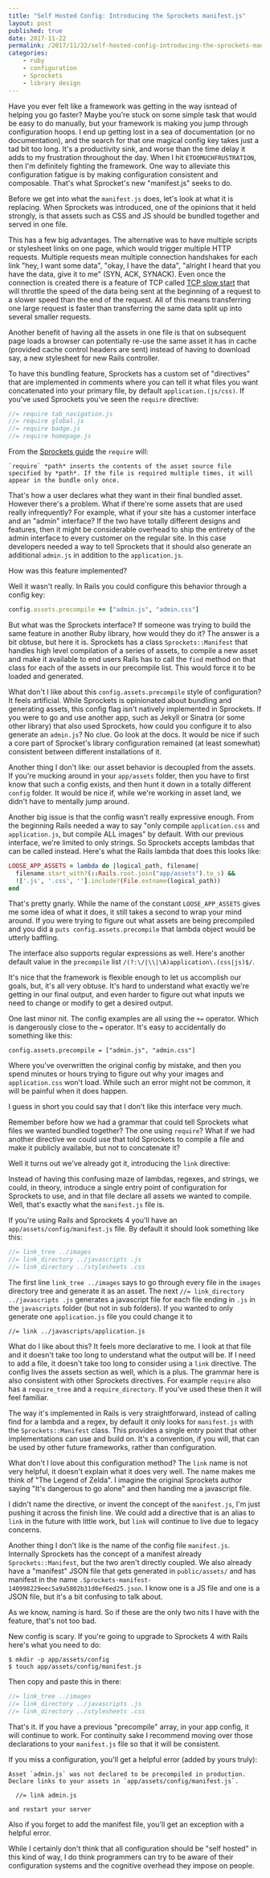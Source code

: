 ```yaml
---
title: "Self Hosted Config: Introducing the Sprockets manifest.js"
layout: post
published: true
date: 2017-11-22
permalink: /2017/11/22/self-hosted-config-introducing-the-sprockets-manifestjs/
categories:
    - ruby
    - configuration
    - Sprockets
    - library design
---
```


Have you ever felt like a framework was getting in the way isntead of helping you go faster? Maybe you're stuck on some simple task that would be easy to do manually, but your framework is making you jump through configuration hoops. I end up getting lost in a sea of documentation (or no documentation), and the search for that one magical config key takes just a tad bit too long. It's a productivity sink, and worse than the time delay it adds to my frustration throughout the day. When I hit `ETOOMUCHFRUSTRATION`, then I'm definitely fighting the framework. One way to alleviate this configuration fatigue is by making configuration consistent and composable. That's what Sprocket's new "manifest.js" seeks to do.

Before we get into what the `manifest.js` does, let's look at what it is replacing. When Sprockets was introduced, one of the opinions that it held strongly, is that assets such as CSS and JS should be bundled together and served in one file.

This has a few big advantages. The alternative was to have multiple scripts or stylesheet links on one page, which would trigger multiple HTTP requests. Multiple requests mean multiple connection handshakes for each link "hey, I want some data", "okay, I have the data", "alright I heard that you have the data, give it to me" (SYN, ACK, SYNACK). Even once the connection is created there is a feature of TCP called [TCP slow start](https://en.wikipedia.org/wiki/TCP_congestion_control) that will throttle the speed of the data being sent at the beginning of a request to a slower speed than the end of the request. All of this means transferring one large request is faster than transferring the same data split up into several smaller requests.

Another benefit of having all the assets in one file is that on subsequent page loads a browser can potentially re-use the same asset it has in cache (provided cache control headers are sent) instead of having to download say, a new stylesheet for new Rails controller.

To have this bundling feature, Sprockets has a custom set of "directives" that are implemented in comments where you can tell it what files you want concatenated into your primary file, by default `application.(js/css)`. If you've used Sprockets you've seen the `require` directive:

```js
//= require tab_navigation.js
//= require global.js
//= require badge.js
//= require homepage.js
```

From the [Sprockets guide](https://github.com/rails/Sprockets/blob/master/guides/end_user_asset_generation.md#default-directives) the `require` will:

```
`require` *path* inserts the contents of the asset source file
specified by *path*. If the file is required multiple times, it will
appear in the bundle only once.
```

That's how a user declares what they want in their final bundled asset. However there's a problem. What if there're some assets that are used really infrequently? For example, what if your site has a customer interface and an "admin" interface? If the two have totally different designs and features, then it might be considerable overhead to ship the entirety of the admin interface to every customer on the regular site. In this case developers needed a way to tell Sprockets that it should also generate an additional `admin.js` in addition to the `application.js`.

How was this feature implemented?

Well it wasn't really. In Rails you could configure this behavior through a config key:

```ruby
config.assets.precompile += ["admin.js", "admin.css"]
```

But what was the Sprockets interface? If someone was trying to build the same feature in another Ruby library, how would they do it? The answer is a bit obtuse, but here it is. Sprockets has a class `Sprockets::Manifest` that handles high level compilation of a series of assets, to compile a new asset and make it available to end users Rails has to call the `find` method on that class for each of the assets in our precompile list. This would force it to be loaded and generated.

What don't I like about this `config.assets.precompile` style of configuration? It feels artificial. While Sprockets is opinionated about bundling and generating assets, this config flag isn't natively implemented in Sprockets. If you were to go and use another app, such as Jekyll or Sinatra (or some other library) that also used Sprockets, how could you configure it to also generate an `admin.js`? No clue. Go look at the docs. It would be nice if such a core part of Sprocket's library configuration remained (at least somewhat) consistent between different installations of it.

Another thing I don't like: our asset behavior is decoupled from the assets. If you're mucking around in your `app/assets` folder, then you have to first know that such a config exists, and then hunt it down in a totally different `config` folder. It would be nice if, while we're working in asset land, we didn't have to mentally jump around.

Another big issue is that the config wasn't really expressive enough. From the beginning Rails needed a way to say "only compile `application.css` and `application.js`, but compile ALL images" by default. With our previous interface, we're limited to only strings. So Sprockets accepts lambdas that can be called instead. Here's what the Rails lambda that does this looks like:

```ruby
LOOSE_APP_ASSETS = lambda do |logical_path, filename|
  filename.start_with?(::Rails.root.join("app/assets").to_s) &&
  !['.js', '.css', ''].include?(File.extname(logical_path))
end
```

That's pretty gnarly. While the name of the constant `LOOSE_APP_ASSETS` gives me some idea of what it does, it still takes a second to wrap your mind around. If you were trying to figure out what assets are being precompiled and you did a `puts config.assets.precompile` that lambda object would be utterly baffling.

The interface also supports regular expressions as well. Here's another default value in the `precompile` list `/(?:\/|\\|\A)application\.(css|js)$/`.

It's nice that the framework is flexible enough to let us accomplish our goals, but, it's all very obtuse. It's hard to understand what exactly we're getting in our final output, and even harder to figure out what inputs we need to change or modify to get a desired output.

One last minor nit. The config examples are all using the `+=` operator. Which is dangerously close to the `=` operator. It's easy to accidentally do something like this:

```
config.assets.precompile = ["admin.js", "admin.css"]
```

Where you’ve overwritten the original config by mistake, and then you spend minutes or hours trying to figure out why your images and `application.css` won't load. While such an error might not be common, it will be painful when it does happen.

I guess in short you could say that I don't like this interface very much.

Remember before how we had a grammar that could tell Sprockets what files we wanted bundled together? The one using `require`? What if we had another directive we could use that told Sprockets to compile a file and make it publicly available, but not to concatenate it?

Well it turns out we've already got it, introducing the `link` directive:

Instead of having this confusing maze of lambdas, regexes, and strings, we could, in theory, introduce a single entry point of configuration for Sprockets to use, and in that file declare all assets we wanted to compile. Well, that's exactly what the `manifest.js` file is.

If you're using Rails and Sprockets 4 you'll have an `app/assets/config/manifest.js` file. By default it should look something like this:

```js
//= link_tree ../images
//= link_directory ../javascripts .js
//= link_directory ../stylesheets .css
```

The first line `link_tree ../images` says to go through every file in the `images` directory tree and generate it as an asset. The next `//= link_directory ../javascripts .js` generates a javascript file for each file ending in `.js` in the `javascripts` folder (but not in sub folders). If you wanted to only generate one `application.js` file you could change it to

```
//= link ../javascripts/application.js
```

What do I like about this? It feels more declarative to me. I look at that file and it doesn't take too long to understand what the output will be. If I need to add a file, it doesn't take too long to consider using a `link` directive. The config lives the assets section as well, which is a plus. The grammar here is also consistent with other Sprockets directives. For example `require` also has a `require_tree` and a `require_directory`. If you've used these then it will feel familiar.

The way it's implemented in Rails is very straightforward, instead of calling find for a lambda and a regex, by default it only looks for `manifest.js` with the `Sprockets::Manifest` class. This provides a single entry point that other implementations can use and build on. It's a convention, if you will, that can be used by other future frameworks, rather than configuration.

What don't I love about this configuration method? The `link` name is not very helpful, it doesn't explain what it does very well. The name makes me think of "The Legend of Zelda". I imagine the original Sprockets author saying "It's dangerous to go alone" and then handing me a javascript file.

I didn't name the directive, or invent the concept of the `manifest.js`, I'm just pushing it across the finish line. We could add a directive that is an alias to `link` in the future with little work, but `link` will continue to live due to legacy concerns.

Another thing I don't like is the name of the config file `manifest.js`. Internally Sprockets has the concept of a manifest already `Sprockets::Manifest`, but the two aren't directly coupled. We also already have a "manifest" JSON file that gets generated in `public/assets/` and has manifest in the name `.Sprockets-manifest-140998229eec5a9a5802b31d0ef6ed25.json`. I know one is a JS file and one is a JSON file, but it's a bit confusing to talk about.

As we know, naming is hard. So if these are the only two nits I have with the feature, that's not too bad.

New config is scary. If you're going to upgrade to Sprockets 4 with Rails here's what you need to do:

```term
$ mkdir -p app/assets/config
$ touch app/assets/config/manifest.js
```

Then copy and paste this in there:

```js
//= link_tree ../images
//= link_directory ../javascripts .js
//= link_directory ../stylesheets .css
```

That's it. If you have a previous "precompile" array, in your app config, it will continue to work. For continuity sake I recommend moving over those declarations to your `manifest.js` file so that it will be consistent.

If you miss a configuration, you'll get a helpful error (added by yours truly):

```
Asset `admin.js` was not declared to be precompiled in production.
Declare links to your assets in `app/assets/config/manifest.js`.

  //= link admin.js

and restart your server
```

Also if you forget to add the manifest file, you'll get an exception with a helpful error.

While I certainly don't think that all configuration should be "self hosted" in this kind of way, I do think programmers can try to be aware of their configuration systems and the cognitive overhead they impose on people.



